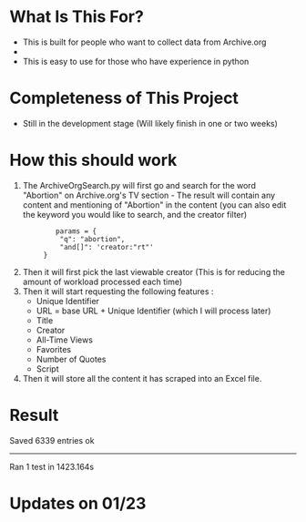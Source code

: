 # What Is This For? 

* This is built for people who want to collect data from Archive.org
* 
* This is easy to use for those who have experience in python

# Completeness of This Project

* Still in the development stage (Will likely finish in one or two weeks) 

# How this should work 

1. The ArchiveOrgSearch.py will first go and search for the word "Abortion" on Archive.org's TV section
        - The result will contain any content and mentioning of "Abortion" in the content (you can also edit the keyword you would like to search, and the creator filter)
   ```
           params = {
            "q": "abortion",
            "and[]": 'creator:"rt"'
        }
   ```
3. Then it will first pick the last viewable creator (This is for reducing the amount of workload processed each time) 
4. Then it will start requesting the following features : 
    - Unique Identifier
    - URL = base URL + Unique Identifier (which I will process later)
    - Title
    - Creator
    - All-Time Views
    - Favorites
    - Number of Quotes
    - Script
5. Then it will store all the content it has scraped into an Excel file.

# Result 

Saved 6339 entries
ok

----------------------------------------------------------------------
Ran 1 test in 1423.164s

# Updates on 01/23 

